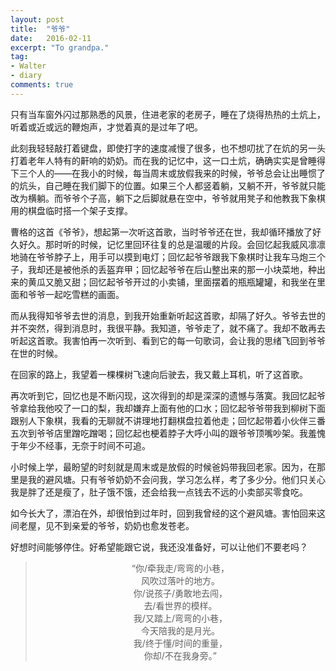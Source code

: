```yaml
---
layout: post
title:  "爷爷"
date:   2016-02-11
excerpt: "To grandpa."
tag:
- Walter
- diary
comments: true
---
```


只有当车窗外闪过那熟悉的风景，住进老家的老房子，睡在了烧得热热的土炕上，听着或近或远的鞭炮声，才觉着真的是过年了吧。

此刻我轻轻敲打着键盘，即使打字的速度减慢了很多，也不想叨扰了在炕的另一头打着老年人特有的鼾响的奶奶。而在我的记忆中，这一口土炕，确确实实是曾睡得下三个人的——在我小的时候，每当周末或放假我来的时候，爷爷总会让出睡惯了的炕头，自己睡在我们脚下的位置。如果三个人都竖着躺，又躺不开，爷爷就只能改为横躺。而爷爷个子高，躺下之后脚就悬在空中，爷爷就用凳子和他教我下象棋用的棋盘临时搭一个架子支撑。

曹格的这首《爷爷》，想起第一次听这首歌，当时爷爷还在世，我却循环播放了好久好久。那时听的时候，记忆里回环往复的总是温暖的片段。会回忆起我威风凛凛地骑在爷爷脖子上，用手可以摸到电灯；回忆起爷爷跟我下象棋时让我车马炮三个子，我却还是被他杀的丢盔弃甲；回忆起爷爷在后山整出来的那一小块菜地，种出来的黄瓜又脆又甜；回忆起爷爷开过的小卖铺，里面摆着的瓶瓶罐罐，和我坐在里面和爷爷一起吃雪糕的画面。

而从我得知爷爷去世的消息，到我开始重新听起这首歌，却隔了好久。爷爷去世的并不突然，得到消息时，我很平静。我知道，爷爷走了，就不痛了。我却不敢再去听起这首歌。我害怕再一次听到、看到它的每一句歌词，会让我的思绪飞回到爷爷在世的时候。

在回家的路上，我望着一棵棵树飞速向后驶去，我又戴上耳机，听了这首歌。

再次听到它，回忆也是不断闪现，这次得到的却是深深的遗憾与落寞。我回忆起爷爷拿给我他咬了一口的梨，我却嫌弃上面有他的口水；回忆起爷爷带我到柳树下面跟别人下象棋，我看的无聊就不讲理地打翻棋盘拉着他走；回忆起带着小伙伴三番五次到爷爷店里蹭吃蹭喝；回忆起也梗着脖子大呼小叫的跟爷爷顶嘴吵架。我羞愧于年少不经事，无奈于时间不可追。

小时候上学，最盼望的时刻就是周末或是放假的时候爸妈带我回老家。因为，在那里是我的避风塘。只有爷爷奶奶不会问我，学习怎么样，考了多少分。他们只关心我是胖了还是瘦了，肚子饿不饿，还会给我一点钱去不远的小卖部买零食吃。

如今长大了，漂泊在外，却很怕到过年时，回到我曾经的这个避风塘。害怕回来这间老屋，见不到亲爱的爷爷，奶奶也愈发苍老。

好想时间能够停住。好希望能跟它说，我还没准备好，可以让他们不要老吗？


><center>“你/牵我走/弯弯的小巷，</center>
><center>风吹过落叶的地方。</center>
><center>你/说孩子/勇敢地去闯，</center>
><center>去/看世界的模样。</center>
><center>我/又踏上/弯弯的小巷，</center>
><center>今天陪我的是月光。</center>
><center>我/终于懂/时间的重量，</center>
><center>你却/不在我身旁。”</center>
